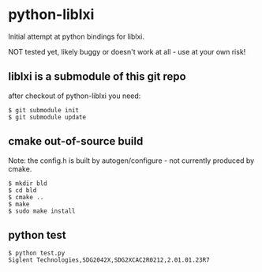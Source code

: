 # python-liblxi

Initial attempt at python bindings for liblxi. 

NOT tested yet, likely buggy or doesn't work at all - use at your own risk!

## liblxi is a submodule of this git repo

after checkout of python-liblxi you need:

```
$ git submodule init
$ git submodule update
```

## cmake out-of-source build

Note: the config.h is built by autogen/configure - not currently produced by cmake.

```
$ mkdir bld
$ cd bld
$ cmake ..
$ make
$ sudo make install
```

## python test

```
$ python test.py 
Siglent Technologies,SDG2042X,SDG2XCAC2R0212,2.01.01.23R7
```
